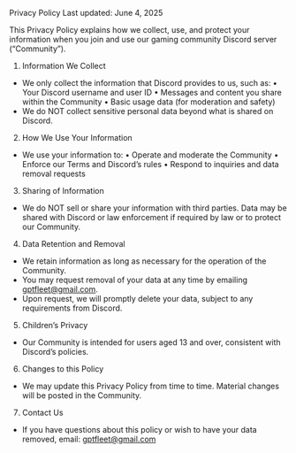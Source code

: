 Privacy Policy
Last updated: June 4, 2025

This Privacy Policy explains how we collect, use, and protect your information when you join and use our gaming community Discord server (“Community”).

1. Information We Collect

- We only collect the information that Discord provides to us, such as:
  • Your Discord username and user ID
  • Messages and content you share within the Community
  • Basic usage data (for moderation and safety)
- We do NOT collect sensitive personal data beyond what is shared on Discord.

2. How We Use Your Information

- We use your information to:
  • Operate and moderate the Community
  • Enforce our Terms and Discord’s rules
  • Respond to inquiries and data removal requests

3. Sharing of Information

- We do NOT sell or share your information with third parties. Data may be shared with Discord or law enforcement if required by law or to protect our Community.

4. Data Retention and Removal

- We retain information as long as necessary for the operation of the Community.
- You may request removal of your data at any time by emailing gptfleet@gmail.com.
- Upon request, we will promptly delete your data, subject to any requirements from Discord.

5. Children’s Privacy

- Our Community is intended for users aged 13 and over, consistent with Discord’s policies.

6. Changes to this Policy

- We may update this Privacy Policy from time to time. Material changes will be posted in the Community.

7. Contact Us

- If you have questions about this policy or wish to have your data removed, email: gptfleet@gmail.com
